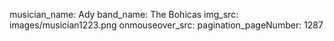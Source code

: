 musician_name: Ady
band_name: The Bohicas
img_src: images/musician1223.png
onmouseover_src: 
pagination_pageNumber: 1287